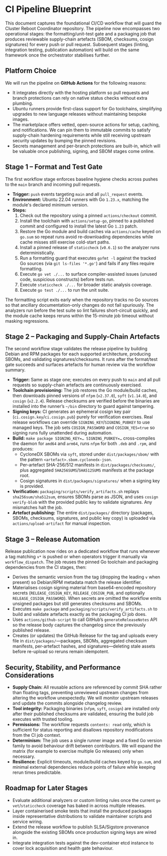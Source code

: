 # CI Pipeline Blueprint

This document captures the foundational CI/CD workflow that will guard the
Cluster Reboot Coordinator repository.  The pipeline now encompasses two
operational stages: the formatting/unit-test gate and a packaging job that
produces reviewable supply-chain artefacts (SBOM, checksums, cosign signatures)
for every push or pull request.  Subsequent stages (linting, integration
testing, publication automation) will build on the same framework once the
orchestrator stabilises further.

## Platform Choice

We will run the pipeline on **GitHub Actions** for the following reasons:

- It integrates directly with the hosting platform so pull requests and branch
  protections can rely on native status checks without extra plumbing.
- Ubuntu runners provide first-class support for Go toolchains, simplifying
  upgrades to new language releases without maintaining bespoke images.
- The marketplace offers vetted, open-source actions for setup, caching, and
  notifications.  We can pin them to immutable commits to satisfy supply-chain
  hardening requirements while still receiving upstream security updates by
  bumping the pinned revisions.
- Secrets management and per-branch protections are built-in, which will be
  valuable once publishing, signing, and SBOM stages come online.

## Stage 1 – Format and Test Gate

The first workflow stage enforces baseline hygiene checks across pushes to the
`main` branch and incoming pull requests.

- **Trigger:** `push` events targeting `main` and all `pull_request` events.
- **Environment:** Ubuntu 22.04 runners with Go `1.23.x`, matching the module's
  declared minimum version.
- **Steps:**
  1. Check out the repository using a pinned `actions/checkout` commit.
  2. Install the toolchain with `actions/setup-go`, pinned to a published
     commit and configured to install the latest Go `1.23` patch.
  3. Restore the Go module and build caches via `actions/cache` keyed on
     `go.sum` so repeat runs avoid re-downloading dependencies while cache
     misses still exercise cold-start paths.
  4. Install a pinned release of `staticcheck` (`v0.6.1`) so the analyzer runs
     deterministically.
  5. Run a formatting guard that executes `gofmt -l` against the tracked Go
     sources (via `git ls-files '*.go'`) and fails if any files require
     formatting.
  6. Execute `go vet ./...` to surface compiler-assisted issues (unused code,
     suspicious constructs) before tests run.
  7. Execute `staticcheck ./...` for broader static analysis coverage.
  8. Execute `go test ./...` to run the unit suite.

The formatting script exits early when the repository tracks no Go sources so
that ancillary documentation-only changes do not fail spuriously.  The analyzers
run before the test suite so lint failures short-circuit quickly, and the module
cache keeps reruns within the 15-minute job timeout without masking regressions.

## Stage 2 – Packaging and Supply-Chain Artefacts

The second workflow stage validates the release pipeline by building Debian and
RPM packages for each supported architecture, producing SBOMs, and validating
signatures/checksums.  It runs after the format/test gate succeeds and surfaces
artefacts for human review via the workflow summary.

- **Trigger:** Same as stage one; executes on every push to `main` and all pull
  requests so supply-chain artefacts are continuously exercised.
- **Toolchain provisioning:** The job restores the Go module/build caches,
  then downloads pinned versions of `nfpm`
  (`v2.37.0`), `syft` (`v1.14.0`), and `cosign` (`v2.2.4`).  Release checksums
  are verified before the binaries are installed into the runner’s `~/bin`
  directory to guard against tampering.
- **Signing keys:** CI generates an ephemeral cosign key pair
  (`ci.cosign.key`/`ci.cosign.pub`) purely for verification exercises.  Real
  release workflows can override `SIGNING_KEY`/`SIGNING_PUBKEY` to use managed
  keys.  The job sets `COSIGN_PASSWORD` and `COSIGN_YES=true` so signing runs
  fully unattended during automation.
- **Build:** `make package SIGNING_KEY=… SIGNING_PUBKEY=…` cross-compiles the
  daemon for `amd64` and `arm64`, runs `nfpm` for both `.deb` and `.rpm`, and
  produces:
  - CycloneDX SBOMs via `syft`, stored under `dist/packages/sbom/` with the
    pattern `<artefact>.sbom.cyclonedx-json`.
  - Per-artefact SHA-256/512 manifests in `dist/packages/checksums/`, plus
    aggregated `SHA256SUMS`/`SHA512SUMS` manifests at the package root.
  - Cosign signatures in `dist/packages/signatures/` when a signing key is
    provided.
- **Verification:** `packaging/scripts/verify_artifacts.sh` replays
  `sha256sum/sha512sum`, ensures SBOMs parse as JSON, and uses
  `cosign verify-blob` with the provided public key to validate signatures.  Any
  mismatches halt the job.
- **Artefact publishing:** The entire `dist/packages/` directory (packages,
  SBOMs, checksums, signatures, and public key copy) is uploaded via
  `actions/upload-artifact` for manual inspection.

## Stage 3 – Release Automation

Release publication now rides on a dedicated workflow that runs whenever a tag
matching `v*` is pushed or when operators trigger it manually via
`workflow_dispatch`.  The job reuses the pinned Go toolchain and packaging
dependencies from the CI stages, then:

- Derives the semantic version from the tag (dropping the leading `v` when
  present) so Debian/RPM metadata match the release identifier.
- Materialises cosign signing material from base64-encoded repository secrets
  (`RELEASE_COSIGN_KEY`, `RELEASE_COSIGN_PUB`, and optionally
  `RELEASE_COSIGN_PASSWORD`).  When secrets are omitted the workflow emits
  unsigned packages but still generates checksums and SBOMs.
- Executes `make package` and `packaging/scripts/verify_artifacts.sh` to build
  and validate artefacts exactly as the packaging CI job does.
- Uses `actions/github-script` to call GitHub’s `generateReleaseNotes` API so
  the release body captures the changelog since the previously published
  release.
- Creates (or updates) the GitHub Release for the tag and uploads every file in
  `dist/packages/`—packages, SBOMs, aggregated checksum manifests, per-artefact
  hashes, and signatures—deleting stale assets before re-upload so reruns remain
  idempotent.

## Security, Stability, and Performance Considerations

- **Supply Chain:** All reusable actions are referenced by commit SHA rather than
  floating tags, preventing unreviewed upstream changes from altering the
  workflow unexpectedly.  We will monitor upstream releases and update the
  commits alongside changelog review.
- **Tool integrity:** Packaging binaries (`nfpm`, `syft`, `cosign`) are installed
  only after their published checksums are validated, ensuring the build job
  executes with trusted tooling.
- **Permissions:** The workflow requests `contents: read` only, which is
  sufficient for status reporting and disallows repository modifications from
  the CI job context.
- **Determinism:** The job uses a single runner image and a fixed Go version
  family to avoid behaviour drift between contributors.  We will expand the
  matrix (for example to exercise multiple Go releases) only when necessary.
- **Resilience:** Explicit timeouts, module/build caches keyed by `go.sum`, and
  minimal external dependencies reduce points of failure while keeping
  rerun times predictable.

## Roadmap for Later Stages

- Evaluate additional analyzers or custom linting rules once the current
  `go vet`/`staticcheck` coverage has baked in across multiple releases.
- Layer containerised smoke tests that install the produced packages inside
  representative distributions to validate maintainer scripts and service
  wiring.
- Extend the release workflow to publish SLSA/Sigstore provenance alongside the
  existing SBOMs once production signing keys are wired in.
- Integrate integration tests against the dev-container etcd instance to cover
  lock acquisition and health gate behaviour.
